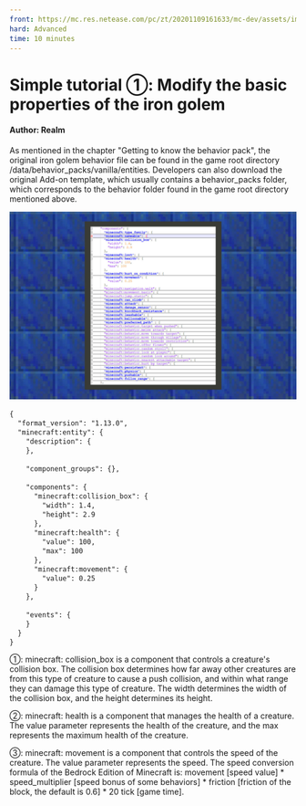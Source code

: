 ```yaml
--- 
front: https://mc.res.netease.com/pc/zt/20201109161633/mc-dev/assets/img/7_1.59202254.png 
hard: Advanced 
time: 10 minutes 
--- 
```

# Simple tutorial ①: Modify the basic properties of the iron golem 
#### Author: Realm 

As mentioned in the chapter "Getting to know the behavior pack", the original iron golem behavior file can be found in the game root directory /data/behavior_packs/vanilla/entities. Developers can also download the original Add-on template, which usually contains a behavior_packs folder, which corresponds to the behavior folder found in the game root directory mentioned above. 

![](./images/7_1.png)



```
{
  "format_version": "1.13.0",
  "minecraft:entity": {
    "description": {
    },

    "component_groups": {},

    "components": {
      "minecraft:collision_box": {
        "width": 1.4,
        "height": 2.9
      },
      "minecraft:health": {
        "value": 100,
        "max": 100
      },
      "minecraft:movement": {
        "value": 0.25
      }
    },

    "events": {
    }
  }
}
```


①: minecraft: collision_box is a component that controls a creature's collision box. The collision box determines how far away other creatures are from this type of creature to cause a push collision, and within what range they can damage this type of creature. The width determines the width of the collision box, and the height determines its height. 

②: minecraft: health is a component that manages the health of a creature. The value parameter represents the health of the creature, and the max represents the maximum health of the creature. 

③: minecraft: movement is a component that controls the speed of the creature. The value parameter represents the speed. The speed conversion formula of the Bedrock Edition of Minecraft is: movement [speed value] * speed_multiplier [speed bonus of some behaviors] * friction [friction of the block, the default is 0.6] * 20 tick [game time].